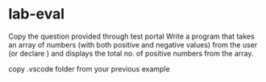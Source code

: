 # lab-eval


Copy the question provided through test portal
Write a program that takes an array of numbers (with both positive and negative values) from the user (or declare ) and displays the total no. of  positive numbers from the array.

copy .vscode folder from your previous example
